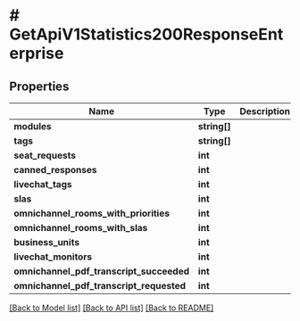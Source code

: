 # # GetApiV1Statistics200ResponseEnterprise

## Properties

Name | Type | Description | Notes
------------ | ------------- | ------------- | -------------
**modules** | **string[]** |  | [optional]
**tags** | **string[]** |  | [optional]
**seat_requests** | **int** |  | [optional]
**canned_responses** | **int** |  | [optional]
**livechat_tags** | **int** |  | [optional]
**slas** | **int** |  | [optional]
**omnichannel_rooms_with_priorities** | **int** |  | [optional]
**omnichannel_rooms_with_slas** | **int** |  | [optional]
**business_units** | **int** |  | [optional]
**livechat_monitors** | **int** |  | [optional]
**omnichannel_pdf_transcript_succeeded** | **int** |  | [optional]
**omnichannel_pdf_transcript_requested** | **int** |  | [optional]

[[Back to Model list]](../../README.md#models) [[Back to API list]](../../README.md#endpoints) [[Back to README]](../../README.md)
